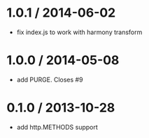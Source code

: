 
1.0.1 / 2014-06-02
==================

 * fix index.js to work with harmony transform

1.0.0 / 2014-05-08
==================

 * add PURGE. Closes #9

0.1.0 / 2013-10-28
==================

 * add http.METHODS support
